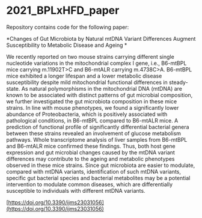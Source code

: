 # 2021_BPLxHFD_paper

Repository contains code for the following paper:

*Changes of Gut Microbiota by Natural mtDNA Variant Differences Augment Susceptibility to Metabolic Disease and Ageing *

We recently reported on two mouse strains carrying different single nucleotide variations in the mitochondrial complex I gene, i.e., B6-mtBPL mice carrying m.11902T>C and B6-mtALR carrying m.4738C>A. B6-mtBPL mice exhibited a longer lifespan and a lower metabolic disease susceptibility despite mild mitochondrial functional differences in steady-state. As natural polymorphisms in the mitochondrial DNA (mtDNA) are known to be associated with distinct patterns of gut microbial composition, we further investigated the gut microbiota composition in these mice strains. In line with mouse phenotypes, we found a significantly lower abundance of Proteobacteria, which is positively associated with pathological conditions, in B6-mtBPL compared to B6-mtALR mice. A prediction of functional profile of significantly differential bacterial genera between these strains revealed an involvement of glucose metabolism pathways. Whole transcriptome analysis of liver samples from B6-mtBPL and B6-mtALR mice confirmed these findings. Thus, both host gene expression and gut microbial changes caused by the mtDNA variant differences may contribute to the ageing and metabolic phenotypes observed in these mice strains. Since gut microbiota are easier to modulate, compared with mtDNA variants, identification of such mtDNA variants, specific gut bacterial species and bacterial metabolites may be a potential intervention to modulate common diseases, which are differentially susceptible to individuals with different mtDNA variants. 

[https://doi.org/10.3390/ijms23031056](https://doi.org/10.3390/ijms23031056)

